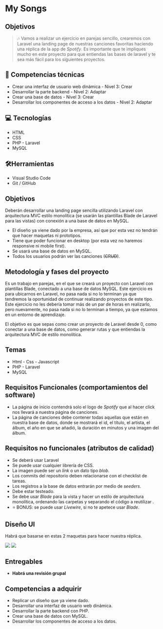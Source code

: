 # My Songs

## Objetivos

> 🎶 Vamos a realizar un ejercicio en parejas sencillo, crearemos con Laravel una landing page de nuestras canciones favoritas haciendo una réplica de la app de *Spotify*. Es importante que te impliques mucho en este proyecto para que entiendas las bases de laravel y te sea más fácil para los siguientes proyectos.
> 

## 📓 Competencias técnicas

- Crear una interfaz de usuario web dinámica - Nivel 3: Crear
- Desarrollar la parte backend - Nivel 2: Adaptar
- Crear una base de datos - Nivel 3: Crear
- Desarrollar los componentes de acceso a los datos - Nivel 2: Adaptar

## 💻 Tecnologías

- HTML
- CSS
- PHP - Laravel
- MySQL

## 🛠Herramientas

- Visual Studio Code
- Git / GitHub

## Objetivos

Deberán desarrollar una landing page sencilla utilizando Laravel con arquitectura MVC estilo monolítica (se usarán las plantillas Blade de Laravel para las vistas) con conexión a una base de datos en MySQL.

- El diseño ya viene dado por la empresa, así que por esta vez no tendrán que hacer maquetas ni prototipos.
- Tiene que poder funcionar en desktop (por esta vez no haremos responsive ni mobile first).
- Se usará una base de datos en MySQL.
- Todos los usuarios podrán ver las canciones (~~C~~R~~UD~~).

## Metodología y fases del proyecto

Es un trabajo en parejas, en el que se creará un proyecto con Laravel con plantillas Blade, conectado a una base de datos MySQL. Este ejercicio es para ubicarnos en Laravel, no pasa nada si no lo terminan ya que tendremos la oportunidad de continuar realizando proyectos de este tipo. Este ejercicio no les debería tomar más de un par de horas en realizarlo, pero nuevamente, no pasa nada si no lo terminan a tiempo, ya que estamos en un entorno de aprendizaje.

El objetivo es que sepas como crear un proyecto de Laravel desde 0, como conectar a una base de datos, como generar rutas y que entiendas la arquitectura MVC de estilo monolítica.

## Temas

- Html - Css - Javascript
- PHP - Laravel
- MySQL

## Requisitos Funcionales (comportamientos del software)

- La página de inicio contendrá solo el logo de *Spotify* que al hacer click nos llevará a nuestra página de canciones.
- La página de canciones debe contener todas aquellas que están en nuestra base de datos, donde se mostrará el id, el título, el artista, el álbum, el año en que se añadió, la duración en minutos y una imagen del álbum.

## Requisitos no funcionales (atributos de calidad)

- Se deberá usar Laravel
- Se puede usar cualquier librería de CSS.
- La imagen puede ser un *link* o un dato tipo *blob*.
- Los commits del repositorio deben relacionarse con el checklist de tareas.
- Los registros a la base de datos entrarán por medio de *seeders*.
- Debe estar testeado.
- Se debe usar *Blade* para la vista y hacer un estilo de arquitectura monolítica, ordenando las carpetas y separando el código a reutilizar .
- ⭐ BONUS: se puede usar *Livewire*,  si no te apetece usar *Blade*.

## Diseño UI

Habrá que basarse en estas 2 maquetas para hacer nuestra réplica.

<img src="public/mockups/Spotify.jpg">
<img src="public/mockups/Spot.jpg">

## Entregables

- **Habrá una revisión grupal**

## Competencias a adquirir

- Replicar un diseño que ya viene dado.
- Desarrollar una interfaz de usuario web dinámica.
- Desarrollar la parte backend con PHP.
- Crear una base de datos con MySQL.
- Desarrollar los componentes de acceso a los datos.
